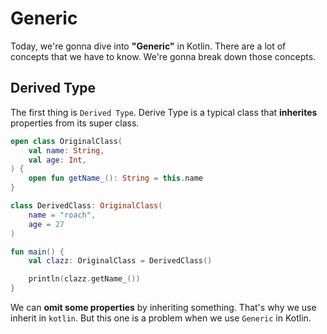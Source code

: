 # Generic

Today, we're gonna dive into **"Generic"** in Kotlin. There are a lot of concepts that we have to know. We're gonna break down those concepts.

## Derived Type

The first thing is `Derived Type`. Derive Type is a typical class that **inherites** properties from its super class.

```kotlin
open class OriginalClass(
    val name: String,
    val age: Int,
) {
    open fun getName_(): String = this.name
}

class DerivedClass: OriginalClass(
    name = "roach",
    age = 27
)

fun main() {
    val clazz: OriginalClass = DerivedClass()

    println(clazz.getName_())
}
```

We can **omit some properties** by inheriting something. That's why we use inherit in `kotlin`. But this one is a problem when we use `Generic` in Kotlin. 
